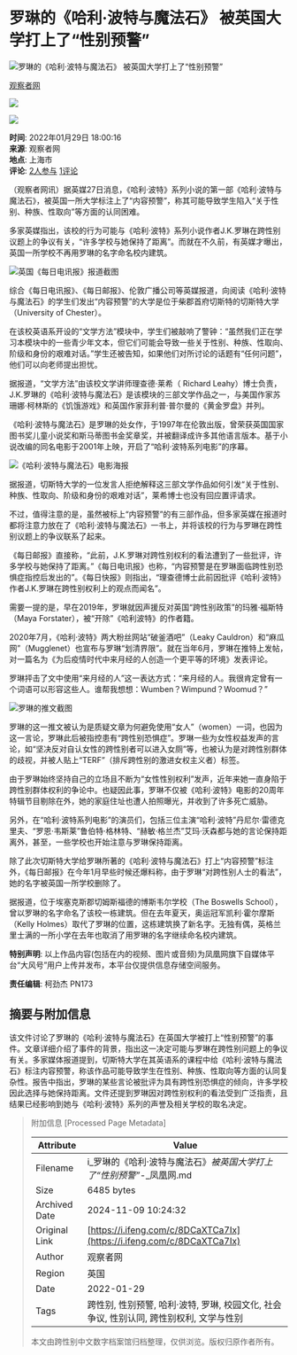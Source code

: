# 罗琳的《哈利·波特与魔法石》 被英国大学打上了“性别预警”

![罗琳的《哈利·波特与魔法石》 被英国大学打上了“性别预警”](//d.ifengimg.com/w121_h75_q90/x0.ifengimg.com/res/2022/63AA2CC2D6795098DDA4DE4F49092FB3CC3896CA_size65_w1129_h383.png)

[观察者网](https://ishare.ifeng.com/mediaShare/home/311993/media)

![](https://x0.ifengimg.com/ucms/2022_05/F0CA5364C2EE44D3C30EB63ED29990CDE86D9D3F_size3_w100_h40.png)

![](https://x0.ifengimg.com/ucms/2022_05/20B903E4FDFBB2BFE6240FC545BD87FBA9243DC1_size26_w1000_h1000.png)

**时间**: 2022年01月29日 18:00:16  
**来源**: 观察者网  
**地点**: 上海市  
**评论**: [2人参与](//gentie.ifeng.com/c/comment/8DCaXTCa7Ix) [1评论](//gentie.ifeng.com/c/comment/8DCaXTCa7Ix)

（观察者网讯）据英媒27日消息，《哈利·波特》系列小说的第一部《哈利·波特与魔法石》，被英国一所大学标注上了“内容预警”，称其可能导致学生陷入“关于性别、种族、性取向”等方面的认同困难。

多家英媒指出，该校的行为可能与《哈利·波特》系列小说作者J.K.罗琳在跨性别议题上的争议有关，“许多学校与她保持了距离”。而就在不久前，有英媒才曝出，英国一所学校不再用罗琳的名字命名校内建筑。

![英国《每日电讯报》报道截图](https://x0.ifengimg.com/res/2022/63AA2CC2D6795098DDA4DE4F49092FB3CC3896CA_size65_w1129_h383.png)

综合《每日电讯报》、《每日邮报》、伦敦广播公司等英媒报道，向阅读《哈利·波特与魔法石》的学生们发出“内容预警”的大学是位于柴郡首府切斯特的切斯特大学（University of Chester）。

在该校英语系开设的“文学方法”模块中，学生们被敲响了警钟：“虽然我们正在学习本模块中的一些青少年文本，但它们可能会导致一些关于性别、种族、性取向、阶级和身份的艰难对话。”学生还被告知，如果他们对所讨论的话题有“任何问题”，他们可以向老师提出担忧。

据报道，“文学方法”由该校文学讲师理查德·莱希（ Richard Leahy）博士负责，J.K.罗琳的《哈利·波特与魔法石》是该模块的三部文学作品之一，与美国作家苏珊娜·柯林斯的《饥饿游戏》和英国作家菲利普·普尔曼的《黄金罗盘》并列。

《哈利·波特与魔法石》是罗琳的处女作，于1997年在伦敦出版，曾荣获英国国家图书奖儿童小说奖和斯马蒂图书金奖章奖，并被翻译成许多其他语言版本。基于小说改编的同名电影于2001年上映，开启了“哈利·波特系列电影”的序幕。

![《哈利·波特与魔法石》电影海报](https://x0.ifengimg.com/res/2022/8B72C16F2D465C7098EAE16563186FAC15DE5AAB_size674_w1000_h562.jpeg)

据报道，切斯特大学的一位发言人拒绝解释这三部文学作品如何引发“关于性别、种族、性取向、阶级和身份的艰难对话”，莱希博士也没有回应置评请求。

不过，值得注意的是，虽然被标上“内容预警”的有三部作品，但多家英媒在报道时都将注意力放在了《哈利·波特与魔法石》一书上，并将该校的行为与罗琳在跨性别议题上的争议联系了起来。

《每日邮报》直接称，“此前，J.K.罗琳对跨性别权利的看法遭到了一些批评，许多学校与她保持了距离。”《每日电讯报》也称，“内容预警是在罗琳面临跨性别恐惧症指控后发出的”。《每日快报》则指出，“理查德博士此前因批评《哈利·波特》作者J.K.罗琳在跨性别权利上的观点而闻名”。

需要一提的是，早在2019年，罗琳就因声援反对英国“跨性别政策”的玛雅·福斯特（Maya Forstater），被“开除”《哈利波特》的作者籍。

2020年7月，《哈利·波特》两大粉丝网站“破釜酒吧”（Leaky Cauldron）和“麻瓜网”（Mugglenet）也宣布与罗琳“划清界限”。就在当年6月，罗琳在推特上发帖，对一篇名为《为后疫情时代中来月经的人创造一个更平等的环境》发表评论。

罗琳抨击了文中使用“来月经的人”这一表达方式：“来月经的人。我很肯定曾有一个词语可以形容这些人。谁帮我想想：Wumben？Wimpund？Woomud？”

![罗琳的推文截图](https://x0.ifengimg.com/res/2022/EC529655D4084DD3E69BA2749471FA94833A76DA_size338_w589_h561.png)

罗琳的这一推文被认为是质疑文章为何避免使用“女人”（women）一词，也因为这一言论，罗琳此后被指控患有“跨性别恐惧症”。罗琳一些为女性权益发声的言论，如“坚决反对自认女性的跨性别者可以进入女厕”等，也被认为是对跨性别群体的歧视，并被人贴上“TERF”（排斥跨性别的激进女权主义者）标签。

由于罗琳始终坚持自己的立场且不断为“女性性别权利”发声，近年来她一直身陷于跨性别群体权利的争论中。也疑因此事，罗琳不仅被《哈利·波特》电影的20周年特辑节目剔除在外，她的家庭住址也遭人拍照曝光，并收到了许多死亡威胁。

另外，在“哈利·波特系列电影”的演员们，包括三位主演“哈利·波特”丹尼尔·雷德克里夫、“罗恩·韦斯莱”鲁伯特·格林特、“赫敏·格兰杰”艾玛·沃森都与她的言论保持距离外，甚至，一些学校也开始注意与罗琳保持距离。

除了此次切斯特大学给罗琳所著的《哈利·波特与魔法石》打上“内容预警”标注外，《每日邮报》在今年1月早些时候还爆料称，由于罗琳“对跨性别人士的看法”，她的名字被英国一所学校删除了。

据报道，位于埃塞克斯郡切姆斯福德的博斯韦尔学校（The Boswells School），曾以罗琳的名字命名了该校一栋建筑。但在去年夏天，奥运冠军凯利·霍尔摩斯（Kelly Holmes）取代了罗琳的位置，这栋建筑换了新名字。无独有偶，英格兰里士满的一所小学在去年也取消了用罗琳的名字继续命名校内建筑。

**特别声明**: 以上作品内容(包括在内的视频、图片或音频)为凤凰网旗下自媒体平台“大风号”用户上传并发布，本平台仅提供信息存储空间服务。

**责任编辑**: 柯劲杰 PN173

## 摘要与附加信息

<!-- tcd_abstract -->
该文件讨论了罗琳的《哈利·波特与魔法石》在英国大学被打上“性别预警”的事件。文章详细介绍了事件的背景，指出这一决定可能与罗琳在跨性别问题上的争议有关。多家媒体报道提到，切斯特大学在其英语系的课程中给《哈利·波特与魔法石》标注内容预警，称该作品可能导致学生在性别、种族、性取向等方面的认同复杂性。报告中指出，罗琳的某些言论被批评为具有跨性别恐惧症的倾向，许多学校因此选择与她保持距离。文件还提到罗琳因对跨性别权利的看法受到广泛指责，且结果已经影响到她与《哈利·波特》系列的声誉及相关学校的取名决定。
<!-- tcd_abstract_end -->

> 附加信息 [Processed Page Metadata]
>
> | Attribute       | Value                                  |
> |-----------------|----------------------------------------|
> | Filename        | i_罗琳的《哈利·波特与魔法石》_被英国大学打上了“性别预警”_-_凤凰网.md                             |
> | Size            | 6485 bytes                           |
> | Archived Date   | 2024-11-09 10:24:32                             |
> | Original Link   | [https://i.ifeng.com/c/8DCaXTCa7Ix](https://i.ifeng.com/c/8DCaXTCa7Ix)                       |
> | Author          | 观察者网                               |
> | Region          | 英国                               |
> | Date            | 2022-01-29                                 |
> | Tags            | 跨性别, 性别预警, 哈利·波特, 罗琳, 校园文化, 社会争议, 性别认同, 跨性别权利, 文学与性别                                 |
>
> 本文由跨性别中文数字档案馆归档整理，仅供浏览。版权归原作者所有。
>